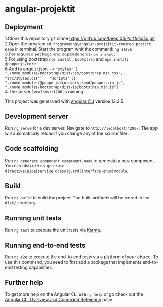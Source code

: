 
# angular-projektit



Deployment
----
1.Clone this repository git clone https://github.com/Deepi03/PortfolioBc.git
<br>
2.Open the program ``cd Programming\angular-projektit\reuired project name`` in terminal. Start the program whit the command: ``ng serve``
<br>
3.For required package and dependencies ``npm install``
<br>
5.For using bootstrap ``npm install bootstrap``
and ``npm install @popperjs/core``
<br>
6.Add to angular.json --> `` "styles":[
                  "./node_modules/bootstrap/dist/css/bootstrap.min.css",
                   "src/styles.css"] ``
                      ``    "scripts" :[
                    "./node_modules/@popperjs/core/dist/umd/popper.min.js",
                     "./node_modules/bootstrap/dist/js/bootstrap.min.js"]  ``
                     <br>
4.The server ``localhost:4200`` is running


This project was generated with [Angular CLI](https://github.com/angular/angular-cli) version 13.2.5.

## Development server

Run `ng serve` for a dev server. Navigate to `http://localhost:4200/`. The app will automatically reload if you change any of the source files.

## Code scaffolding

Run `ng generate component component-name` to generate a new component. You can also use `ng generate directive|pipe|service|class|guard|interface|enum|module`.

## Build

Run `ng build` to build the project. The build artifacts will be stored in the `dist/` directory.

## Running unit tests

Run `ng test` to execute the unit tests via [Karma](https://karma-runner.github.io).

## Running end-to-end tests

Run `ng e2e` to execute the end-to-end tests via a platform of your choice. To use this command, you need to first add a package that implements end-to-end testing capabilities.

## Further help

To get more help on the Angular CLI use `ng help` or go check out the [Angular CLI Overview and Command Reference](https://angular.io/cli) page.
